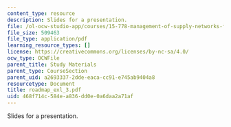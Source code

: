 ```yaml
---
content_type: resource
description: Slides for a presentation.
file: /ol-ocw-studio-app/courses/15-778-management-of-supply-networks-for-products-and-services-summer-2004/468f714c584ea836dd0e0a6daa2a71af_roadmap_exl_3.pdf
file_size: 509463
file_type: application/pdf
learning_resource_types: []
license: https://creativecommons.org/licenses/by-nc-sa/4.0/
ocw_type: OCWFile
parent_title: Study Materials
parent_type: CourseSection
parent_uid: a2693337-2dde-eaca-cc91-e745ab9404a8
resourcetype: Document
title: roadmap_exl_3.pdf
uid: 468f714c-584e-a836-dd0e-0a6daa2a71af
---
```

Slides for a presentation.